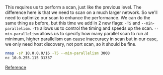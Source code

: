 This requires us to perform a scan, just like the previous level. The difference here is that we need to scan on a much larger network. So we'll need to optimize our scan to enhance the performance. We can do the same thing as before, but this time we add in 2 new flags: `-T5` and `--min-parallelism`. `-T5` allows us to control the timing and speeds up the scan. `--min-parallelism` allows us to specify how many parallel scan to run at minimum, higher parallelism can cause inaccuracy in scan but in our case, we only need host discovery, not port scan, so it should be fine.

```bash
nmap -sP 10.0.0.0/16 -T5 --min-parallelism 3000
nc 10.0.255.115 31337
```

[Reference](https://nmap.org/book/man-performance.html)